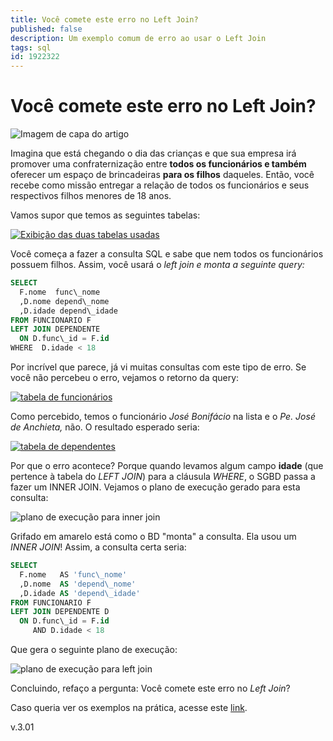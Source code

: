 ```yaml
---
title: Você comete este erro no Left Join?
published: false
description: Um exemplo comum de erro ao usar o Left Join
tags: sql
id: 1922322
---
```


# Você comete este erro no Left Join?

![Imagem de capa do artigo](https://media-exp1.licdn.com/dms/image/C4D12AQG4ox7yv7p6EQ/article-cover_image-shrink_423_752/0/1651578328606?e=2147483647&v=beta&t=ZK8wOw_90WeE1xBBqlyhK_iFUYo9tZ1536HyvMVMUQc)


Imagina que está chegando o dia das crianças e que sua empresa irá promover uma confraternização entre **todos os funcionários e também** oferecer um espaço de brincadeiras **para os filhos** daqueles. Então, você recebe como missão entregar a relação de todos os funcionários e seus respectivos filhos menores de 18 anos.

Vamos supor que temos as seguintes tabelas:

[![Exibição das duas tabelas usadas](https://media-exp1.licdn.com/dms/image/C4D12AQEf8ioRWKt2Zg/article-inline_image-shrink_1500_2232/0/1651581016945?e=2147483647&v=beta&t=IBjlCbKlhJfJbuXyqhAK_gAr_r-f9uXJx0AGvBmd6QY)](https://dbfiddle.uk/?rdbms=sqlserver_2016&fiddle=70d84946a39ee6ae487e93fa4ec7fbf2)

Você começa a fazer a consulta SQL e sabe que nem todos os funcionários possuem filhos. Assim, você usará o _left join e monta a seguinte query:_

``` sql
SELECT
  F.nome  func\_nome
  ,D.nome depend\_nome
  ,D.idade depend\_idade
FROM FUNCIONARIO F
LEFT JOIN DEPENDENTE
  ON D.func\_id = F.id
WHERE  D.idade < 18
```

Por incrível que parece, já vi muitas consultas com este tipo de erro. Se você não percebeu o erro, vejamos o retorno da query:

[![tabela de funcionários](https://media-exp1.licdn.com/dms/image/C4D12AQFX8h7E-5HrgQ/article-inline_image-shrink_1500_2232/0/1651582362950?e=2147483647&v=beta&t=gw7GcXNksafjuNB0Mes4Yq-T4nzmAvDNWFlSzifFW4U)](https://dbfiddle.uk/?rdbms=sqlserver_2016&fiddle=70d84946a39ee6ae487e93fa4ec7fbf2)

Como percebido, temos o funcionário _José Bonifácio_ na lista e o _Pe. José de Anchieta,_ não. O resultado esperado seria:

[![tabela de dependentes](https://media-exp1.licdn.com/dms/image/C4D12AQFv_3WyLbzzLw/article-inline_image-shrink_1500_2232/0/1651582381903?e=2147483647&v=beta&t=secJjHusk3oUMmXeKdq5PxgGvYtaL2cYW754qBGcKZY)](https://dbfiddle.uk/?rdbms=sqlserver_2016&fiddle=70d84946a39ee6ae487e93fa4ec7fbf2)

Por que o erro acontece? Porque quando levamos algum campo **idade** (que pertence à tabela do _LEFT JOIN_) para a cláusula _WHERE_, o SGBD passa a fazer um INNER JOIN. Vejamos o plano de execução gerado para esta consulta:

![plano de execução para inner join](https://media-exp1.licdn.com/dms/image/C4D12AQF67eKAciJdAA/article-inline_image-shrink_1500_2232/0/1651583202846?e=2147483647&v=beta&t=nobJsh05_sZTYfdvbki-tgAxxVvuCPtXQxPIPTZZz3A)

Grifado em amarelo está como o BD "monta" a consulta. Ela usou um _INNER JOIN_! Assim, a consulta certa seria:
``` sql
SELECT
  F.nome   AS 'func\_nome'
  ,D.nome  AS 'depend\_nome'
  ,D.idade AS 'depend\_idade'
FROM FUNCIONARIO F
LEFT JOIN DEPENDENTE D
  ON D.func\_id = F.id
     AND D.idade < 18
```

Que gera o seguinte plano de execução:

![plano de execução para left join](https://media-exp1.licdn.com/dms/image/C4D12AQE-bxE9WpWTyg/article-inline_image-shrink_1500_2232/0/1651583434146?e=2147483647&v=beta&t=a7DS4UDrIn1p8U66XaWyhBwYsEzNASkdkGjiAs7xQZQ)

Concluindo, refaço a pergunta: Você comete este erro no _Left Join_?

Caso queria ver os exemplos na prática, acesse este [link](git@github.com:airtoncarneiro/my-dev.to.git).

v.3.01

